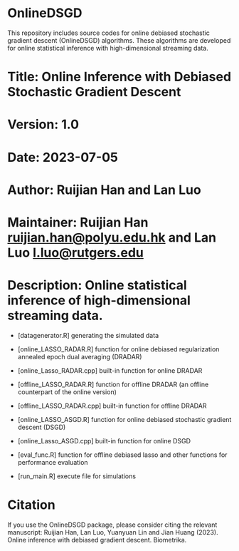 # OnlineDSGD
This repository includes source codes for online debiased stochastic gradient descent (OnlineDSGD) algorithms. These algorithms are developed for online statistical inference with high-dimensional streaming data.

# Title: Online Inference with Debiased Stochastic Gradient Descent
# Version: 1.0
# Date: 2023-07-05
# Author: Ruijian Han and Lan Luo
# Maintainer: Ruijian Han <ruijian.han@polyu.edu.hk> and Lan Luo <l.luo@rutgers.edu>

# Description: Online statistical inference of high-dimensional streaming data. 
* [datagenerator.R] generating the simulated data

* [online_LASSO_RADAR.R] function for online debiased regularization annealed epoch dual averaging (DRADAR)
* [online_Lasso_RADAR.cpp] built-in function for online DRADAR
* [offline_LASSO_RADAR.R] function for offline DRADAR (an offline counterpart of the online version)
* [offline_LASSO_RADAR.cpp] built-in function for offline DRADAR
* [online_LASSO_ASGD.R] function for online debiased stochastic gradient descent (DSGD)
* [online_Lasso_ASGD.cpp] built-in function for online DSGD
* [eval_func.R] function for offline debiased lasso and other functions for performance evaluation

* [run_main.R] execute file for simulations 

# Citation
If you use the OnlineDSGD package, please consider citing the relevant manuscript:
Ruijian Han, Lan Luo, Yuanyuan Lin and Jian Huang (2023). Online inference with debiased gradient descent. Biometrika.
